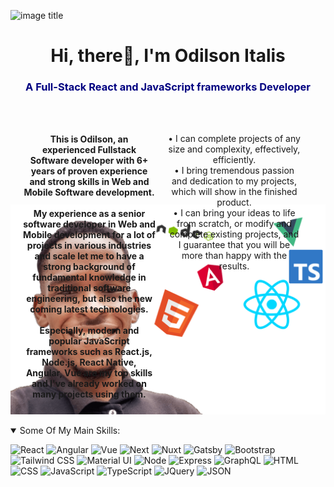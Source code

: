![image title](https://rushter.com/counter.svg)
<h1 align="center">Hi, there👋, I'm Odilson Italis</h1>
<h3 style= "color : #000080" align="center">A Full-Stack React and JavaScript frameworks Developer</h3>

<div style= " margin : 20px; margin-Top : 20px; display : flex; justify-content : center; align-items : center">
        <h4 style = "text-align : center; width : 600px; height : 100px; margin-right : 20px;  transform : translateY(25%)">This is Odilson, an experienced Fullstack Software developer with 6+ years of proven experience and strong skills in Web and Mobile Software development.
        <br/><br />
        My experience as a senior software developer in Web and Mobile development for a lot of projects in various industries and scale let me to have a strong background of fundamental knowledge in traditional software engineering, but also the new coming latest technologies.
        <br/><br />
        Especially, modern and popular JavaScript frameworks such as React.js, Node.js, React Native, Angular, Vue are my top skills and I've already worked on many projects using them.
        <br/><br />
        </h4>
        <p style = "text-align : center; width : 600px; height : 100px; margin-right : 20px;  transform : translateY(25%)">
            • I can complete projects of any size and complexity, effectively, efficiently. <br/>
            • I bring tremendous passion and dedication to my projects, which will show in the finished product. 
            <br/>
            • I can bring your ideas to life from scratch, or modify and complete existing projects, and I guarantee that you will be more than happy with the results.
        </p>
        
</div>

<p align="center">
    <img  width = "550px"  src ="images/me.png"/>
</p>

<details open>
 <summary>Some Of My Main Skills:</summary>

![React](https://img.shields.io/badge/React-20232A?style=for-the-badge&logo=react&logoColor=61DAFB) 
![Angular](https://img.shields.io/badge/Angular-DD0031?style=for-the-badge&logo=angular&logoColor=white) 
![Vue](https://img.shields.io/badge/Vue.js-35495E?style=for-the-badge&logo=vuedotjs&logoColor=4FC08D) 
![Next](https://img.shields.io/badge/next.js-000000?style=for-the-badge&logo=nextdotjs&logoColor=white) 
![Nuxt](https://img.shields.io/badge/nuxt.js-00C58E?style=for-the-badge&logo=nuxtdotjs&logoColor=white) 
![Gatsby](https://img.shields.io/badge/Gatsby-663399?style=for-the-badge&logo=gatsby&logoColor=white) 
![Bootstrap](https://img.shields.io/badge/Bootstrap-563D7C?style=for-the-badge&logo=bootstrap&logoColor=white) 
![Tailwind CSS](https://img.shields.io/badge/Tailwind_CSS-38B2AC?style=for-the-badge&logo=tailwind-css&logoColor=white) 
![Material UI](https://img.shields.io/badge/Material%20UI-007FFF?style=for-the-badge&logo=mui&logoColor=white) 
![Node](https://img.shields.io/badge/Node.js-339933?style=for-the-badge&logo=nodedotjs&logoColor=white)
![Express](https://img.shields.io/badge/Express.js-404D59?style=for-the-badge)
![GraphQL](https://img.shields.io/badge/GraphQl-E10098?style=for-the-badge&logo=graphql&logoColor=white)
![HTML](https://img.shields.io/badge/HTML5-E34F26?style=for-the-badge&logo=html5&logoColor=white) 
![CSS](https://img.shields.io/badge/CSS3-1572B6?style=for-the-badge&logo=css3&logoColor=white) 
![JavaScript](https://img.shields.io/badge/JavaScript-323330?style=for-the-badge&logo=javascript&logoColor=F7DF1E) 
![TypeScript](https://img.shields.io/badge/TypeScript-007ACC?style=for-the-badge&logo=typescript&logoColor=white) 
![JQuery](https://img.shields.io/badge/jQuery-0769AD?style=for-the-badge&logo=jquery&logoColor=white) 
![JSON](https://img.shields.io/badge/json-5E5C5C?style=for-the-badge&logo=json&logoColor=white)

</details>



<div align="left">
</p>
